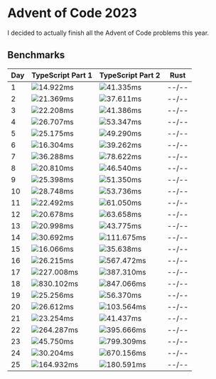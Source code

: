 # Advent of Code 2023

I decided to actually finish all the Advent of Code problems this year.

## Benchmarks

<!-- BENCHMARK_START -->
| Day | TypeScript Part 1                                                 | TypeScript Part 2                                                 | Rust  |
| --- | ----------------------------------------------------------------- | ----------------------------------------------------------------- | ----- |
| 1   | ![](https://placehold.co/10x10/00ff00/000.png?text=%5Cn)14.922ms  | ![](https://placehold.co/10x10/f2ff00/000.png?text=%5Cn)41.335ms  | --/-- |
| 2   | ![](https://placehold.co/10x10/40ff00/000.png?text=%5Cn)21.369ms  | ![](https://placehold.co/10x10/ddff00/000.png?text=%5Cn)37.611ms  | --/-- |
| 3   | ![](https://placehold.co/10x10/4dff00/000.png?text=%5Cn)22.208ms  | ![](https://placehold.co/10x10/fbff00/000.png?text=%5Cn)41.386ms  | --/-- |
| 4   | ![](https://placehold.co/10x10/9dff00/000.png?text=%5Cn)26.707ms  | ![](https://placehold.co/10x10/ffbb00/000.png?text=%5Cn)53.347ms  | --/-- |
| 5   | ![](https://placehold.co/10x10/6aff00/000.png?text=%5Cn)25.175ms  | ![](https://placehold.co/10x10/ffcc00/000.png?text=%5Cn)49.290ms  | --/-- |
| 6   | ![](https://placehold.co/10x10/15ff00/000.png?text=%5Cn)16.304ms  | ![](https://placehold.co/10x10/e5ff00/000.png?text=%5Cn)39.262ms  | --/-- |
| 7   | ![](https://placehold.co/10x10/d0ff00/000.png?text=%5Cn)36.288ms  | ![](https://placehold.co/10x10/ff8400/000.png?text=%5Cn)78.622ms  | --/-- |
| 8   | ![](https://placehold.co/10x10/2bff00/000.png?text=%5Cn)20.810ms  | ![](https://placehold.co/10x10/ffd900/000.png?text=%5Cn)46.540ms  | --/-- |
| 9   | ![](https://placehold.co/10x10/80ff00/000.png?text=%5Cn)25.398ms  | ![](https://placehold.co/10x10/ffc300/000.png?text=%5Cn)51.350ms  | --/-- |
| 10  | ![](https://placehold.co/10x10/aaff00/000.png?text=%5Cn)28.748ms  | ![](https://placehold.co/10x10/ffae00/000.png?text=%5Cn)53.736ms  | --/-- |
| 11  | ![](https://placehold.co/10x10/55ff00/000.png?text=%5Cn)22.492ms  | ![](https://placehold.co/10x10/ff9900/000.png?text=%5Cn)61.050ms  | --/-- |
| 12  | ![](https://placehold.co/10x10/22ff00/000.png?text=%5Cn)20.678ms  | ![](https://placehold.co/10x10/ff9000/000.png?text=%5Cn)63.658ms  | --/-- |
| 13  | ![](https://placehold.co/10x10/37ff00/000.png?text=%5Cn)20.998ms  | ![](https://placehold.co/10x10/ffee00/000.png?text=%5Cn)43.775ms  | --/-- |
| 14  | ![](https://placehold.co/10x10/bfff00/000.png?text=%5Cn)30.692ms  | ![](https://placehold.co/10x10/ff6f00/000.png?text=%5Cn)111.675ms | --/-- |
| 15  | ![](https://placehold.co/10x10/0dff00/000.png?text=%5Cn)16.066ms  | ![](https://placehold.co/10x10/c8ff00/000.png?text=%5Cn)35.638ms  | --/-- |
| 16  | ![](https://placehold.co/10x10/88ff00/000.png?text=%5Cn)26.215ms  | ![](https://placehold.co/10x10/ff2600/000.png?text=%5Cn)567.472ms | --/-- |
| 17  | ![](https://placehold.co/10x10/ff5100/000.png?text=%5Cn)227.008ms | ![](https://placehold.co/10x10/ff3c00/000.png?text=%5Cn)387.310ms | --/-- |
| 18  | ![](https://placehold.co/10x10/ff0800/000.png?text=%5Cn)830.102ms | ![](https://placehold.co/10x10/ff0000/000.png?text=%5Cn)847.066ms | --/-- |
| 19  | ![](https://placehold.co/10x10/73ff00/000.png?text=%5Cn)25.256ms  | ![](https://placehold.co/10x10/ffa600/000.png?text=%5Cn)56.370ms  | --/-- |
| 20  | ![](https://placehold.co/10x10/95ff00/000.png?text=%5Cn)26.612ms  | ![](https://placehold.co/10x10/ff7b00/000.png?text=%5Cn)103.564ms | --/-- |
| 21  | ![](https://placehold.co/10x10/62ff00/000.png?text=%5Cn)23.254ms  | ![](https://placehold.co/10x10/fff700/000.png?text=%5Cn)41.437ms  | --/-- |
| 22  | ![](https://placehold.co/10x10/ff4800/000.png?text=%5Cn)264.287ms | ![](https://placehold.co/10x10/ff3300/000.png?text=%5Cn)395.666ms | --/-- |
| 23  | ![](https://placehold.co/10x10/ffe100/000.png?text=%5Cn)45.750ms  | ![](https://placehold.co/10x10/ff1100/000.png?text=%5Cn)799.309ms | --/-- |
| 24  | ![](https://placehold.co/10x10/b3ff00/000.png?text=%5Cn)30.204ms  | ![](https://placehold.co/10x10/ff1e00/000.png?text=%5Cn)670.156ms | --/-- |
| 25  | ![](https://placehold.co/10x10/ff6600/000.png?text=%5Cn)164.932ms | ![](https://placehold.co/10x10/ff5d00/000.png?text=%5Cn)180.591ms | --/-- |
<!-- BENCHMARK_END -->
